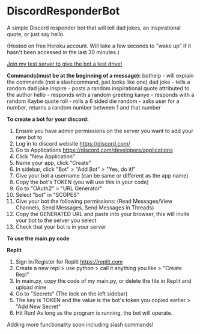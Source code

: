 # DiscordResponderBot
A simple Discord responder bot that will tell dad jokes, an inspirational quote, or just say hello.


(Hosted on free Heroku account. Will take a few seconds to "wake up" if it hasn't been accessed in the last 30 minutes.)

[Join my test server to give the bot a test drive!](https://discord.gg/s3THRWAVGM)

**Commands(must be at the beginning of a message):**
bothelp - will explain the commands (not a slashcommand, just looks like one)
dad joke - tells a random dad joke
inspire - posts a random inspirational quote attributed to the author
hello - responds with a random greeting
kanye - responds with a random Kaybe quote
roll - rolls a 6 sided die
random - asks user for a number, returns a random number between 1 and that number


**To create a bot for your discord:**
1. Ensure you have admin permissions on the server you want to add your new bot to
2. Log in to discord website https://discord.com/
3. Go to Applications https://discord.com/developers/applications
4. Click "New Application"
5. Name your app, click "Create"
6. In sidebar, click "Bot" > "Add Bot" > "Yes, do it!"
7. Give your bot a username (can be same or different as the app name)
8. Copy the bot's TOKEN (you will use this in your code)
9. Go to "OAuth2" > "URL Generator"
10. Select "bot" in "SCOPES"
11. Give your bot the following permissions: (Read Messages/View Channels, Send Messages, Send Messages in Threads)
12. Copy the GENERATED URL and paste into your browser, this will invite your bot to the server you select
13. Check that your bot is in your server

**To use the main.py code**

**Replit**
1. Sign in/Register for Replit https://replit.com
2. Create a new repl > use python > call it anything you like > "Create Repl"
3. In main.py, copy the code of my main.py, or delete the file in Replit and upload mine
4. Go to "Secrets" (The lock on the left sidebar)
5. The key is TOKEN and the value is the bot's token you copied earlier > "Add New Secret"
6. Hit Run! As long as the program is running, the bot will operate.


Adding more functionality soon including slash commands!
